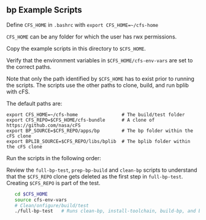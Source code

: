 ## bp Example Scripts

Define `CFS_HOME` in `.bashrc` with `export CFS_HOME=~/cfs-home`

`CFS_HOME` can be any folder for which the user has rwx permissions.

Copy the example scripts in this directory to `$CFS_HOME`.

Verify that the environment variables in `$CFS_HOME/cfs-env-vars` are set to the correct paths.

Note that only the path identified by `$CFS_HOME` has to exist prior to running the scripts. The scripts use the other paths to clone, build, and run bplib with cFS.

The default paths are:

```
export CFS_HOME=~/cfs-home                # The build/test folder
export CFS_REPO=$CFS_HOME/cfs-bundle      # A clone of https://github.com/nasa/cFS
export BP_SOURCE=$CFS_REPO/apps/bp        # The bp folder within the cFS clone
export BPLIB_SOURCE=$CFS_REPO/libs/bplib  # The bplib folder within the cFS clone
```

Run the scripts in the following order:

Review the `full-bp-test`, `prep-bp-build` and `clean-bp` scripts to understand that the `$CFS_REPO` clone gets deleted as the first step in `full-bp-test`. Creating `$CFS_REPO` is part of the test.

```sh
   cd $CFS_HOME
   source cfs-env-vars
   # Clean/onfigure/build/test
   ./full-bp-test   # Runs clean-bp, install-toolchain, build-bp, and bp-test
```

